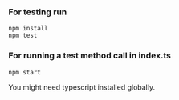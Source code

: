 ### For testing run

```
npm install
npm test
```

### For running a test method call in index.ts

```
npm start
```

You might need typescript installed globally.